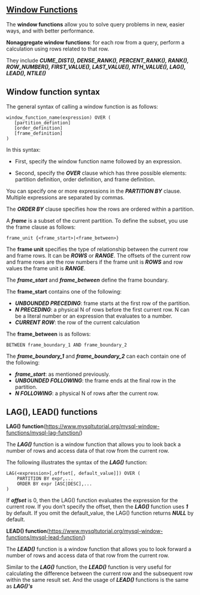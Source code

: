 ## [**Window Functions**](https://www.mysqltutorial.org/mysql-window-functions/)

The **window functions** allow you to solve query problems in new, easier ways, and with better performance.

**Nonaggregate window functions**: for each row from a query, perform a calculation using rows related to that row.

They include **_CUME_DIST(), DENSE_RANK(), PERCENT_RANK(), RANK(), ROW_NUMBER(), FIRST_VALUE(),  LAST_VALUE(), NTH_VALUE(), LAG(), LEAD(), NTILE()_**

## Window function syntax

The general syntax of calling a window function is as follows:
```
window_function_name(expression) OVER ( 
   [partition_defintion]
   [order_definition]
   [frame_definition]
)
```

In this syntax:
* First, specify the window function name followed by an expression.

* Second, specify the **_OVER_** clause which has three possible elements: partition definition, order definition, and frame definition.

You can specify one or more expressions in the **_PARTITION BY_** clause. Multiple expressions are separated by commas.

The **_ORDER BY_** clause specifies how the rows are ordered within a partition.

A **_frame_** is a subset of the current partition. To define the subset, you use the frame clause as follows:
```
frame_unit {<frame_start>|<frame_between>}
```

The **frame unit** specifies the type of relationship between the current row and frame rows. It can be **_ROWS_** or **_RANGE_**. The offsets of the current row and frame rows are the row numbers if the frame unit is **_ROWS_** and row values the frame unit is **_RANGE_**.

The **_frame_start_** and **_frame_between_** define the frame boundary.

The **frame_start** contains one of the following:

* **_UNBOUNDED PRECEDING_**: frame starts at the first row of the partition.
* **_N PRECEDING_**: a physical N of rows before the first current row. N can be a literal number or an expression that evaluates to a number.
* **_CURRENT ROW_**: the row of the current calculation

The **frame_between** is as follows:
```
BETWEEN frame_boundary_1 AND frame_boundary_2  
```

The **_frame_boundary_1_** and **_frame_boundary_2_** can each contain one of the following:

* **_frame_start_**: as mentioned previously.
* **_UNBOUNDED FOLLOWING_**: the frame ends at the final row in the partition.
* **_N FOLLOWING_**: a physical N of rows after the current row.

## LAG(), LEAD() functions

**LAG() function**(https://www.mysqltutorial.org/mysql-window-functions/mysql-lag-function/)

The **_LAG()_** function is a window function that allows you to look back a number of rows and access data of that row from the current row.

The following illustrates the syntax of the **_LAG()_** function:
```
LAG(<expression>[,offset[, default_value]]) OVER (
    PARTITION BY expr,...
    ORDER BY expr [ASC|DESC],...
)
```

If **_offset_** is 0, then the LAG() function evaluates the expression for the current row. If you don’t specify the offset, then the **_LAG()_** function uses **_1_** by default. If you omit the default_value, the LAG() function returns **_NULL_** by default.

**LEAD() function**(https://www.mysqltutorial.org/mysql-window-functions/mysql-lead-function/)

The **_LEAD()_** function is a window function that allows you to look forward a number of rows and access data of that row from the current row.

Similar to the **_LAG()_** function, the **_LEAD()_** function is very useful for calculating the difference between the current row and the subsequent row within the same result set. And the usage of **_LEAD()_** functions is the same as **_LAG()'s_**











